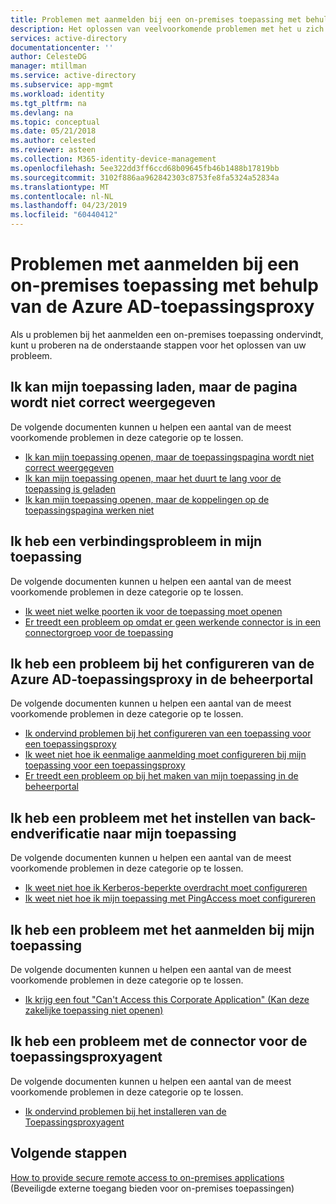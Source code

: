 ```yaml
---
title: Problemen met aanmelden bij een on-premises toepassing met behulp van de Azure AD-toepassingsproxy | Microsoft Docs
description: Het oplossen van veelvoorkomende problemen met het u zich niet aanmelden bij een on-premises toepassing geïntegreerd met Azure AD met behulp van de Azure AD-toepassingsproxy
services: active-directory
documentationcenter: ''
author: CelesteDG
manager: mtillman
ms.service: active-directory
ms.subservice: app-mgmt
ms.workload: identity
ms.tgt_pltfrm: na
ms.devlang: na
ms.topic: conceptual
ms.date: 05/21/2018
ms.author: celested
ms.reviewer: asteen
ms.collection: M365-identity-device-management
ms.openlocfilehash: 5ee322dd3ff6ccd68b09645fb46b1488b17819bb
ms.sourcegitcommit: 3102f886aa962842303c8753fe8fa5324a52834a
ms.translationtype: MT
ms.contentlocale: nl-NL
ms.lasthandoff: 04/23/2019
ms.locfileid: "60440412"
---
```

# <a name="problems-signing-in-to-an-on-premises-application-using-the-azure-ad-application-proxy"></a>Problemen met aanmelden bij een on-premises toepassing met behulp van de Azure AD-toepassingsproxy

Als u problemen bij het aanmelden een on-premises toepassing ondervindt, kunt u proberen na de onderstaande stappen voor het oplossen van uw probleem.

## <a name="i-can-load-my-application-but-something-on-the-page-looks-broken"></a>Ik kan mijn toepassing laden, maar de pagina wordt niet correct weergegeven

De volgende documenten kunnen u helpen een aantal van de meest voorkomende problemen in deze categorie op te lossen.

  * [Ik kan mijn toepassing openen, maar de toepassingspagina wordt niet correct weergegeven](application-proxy-page-appearance-broken-problem.md)
  * [Ik kan mijn toepassing openen, maar het duurt te lang voor de toepassing is geladen](application-proxy-page-load-speed-problem.md)
  * [Ik kan mijn toepassing openen, maar de koppelingen op de toepassingspagina werken niet](application-proxy-page-links-broken-problem.md)

## <a name="im-having-a-connectivity-problem-my-application"></a>Ik heb een verbindingsprobleem in mijn toepassing
  De volgende documenten kunnen u helpen een aantal van de meest voorkomende problemen in deze categorie op te lossen.
  * [Ik weet niet welke poorten ik voor de toepassing moet openen](application-proxy-connectivity-ports-how-to.md)
  * [Er treedt een probleem op omdat er geen werkende connector is in een connectorgroep voor de toepassing](application-proxy-connectivity-no-working-connector.md)

## <a name="im-having-a-problem-configuring-the-azure-ad-application-proxy-in-the-admin-portal"></a>Ik heb een probleem bij het configureren van de Azure AD-toepassingsproxy in de beheerportal
  De volgende documenten kunnen u helpen een aantal van de meest voorkomende problemen in deze categorie op te lossen.
  * [Ik ondervind problemen bij het configureren van een toepassing voor een toepassingsproxy](application-proxy-config-how-to.md)
  * [Ik weet niet hoe ik eenmalige aanmelding moet configureren bij mijn toepassing voor een toepassingsproxy](application-proxy-config-sso-how-to.md)
  * [Er treedt een probleem op bij het maken van mijn toepassing in de beheerportal](application-proxy-config-problem.md)

## <a name="im-having-a-problem-setting-up-back-end-authentication-to-my-application"></a>Ik heb een probleem met het instellen van back-endverificatie naar mijn toepassing
  De volgende documenten kunnen u helpen een aantal van de meest voorkomende problemen in deze categorie op te lossen.
  * [Ik weet niet hoe ik Kerberos-beperkte overdracht moet configureren](application-proxy-back-end-kerberos-constrained-delegation-how-to.md)
  * [Ik weet niet hoe ik mijn toepassing met PingAccess moet configureren](application-proxy-back-end-ping-access-how-to.md)

## <a name="im-having-a-problem-when-signing-in-to-my-application"></a>Ik heb een probleem met het aanmelden bij mijn toepassing
  De volgende documenten kunnen u helpen een aantal van de meest voorkomende problemen in deze categorie op te lossen.
  * [Ik krijg een fout "Can't Access this Corporate Application" (Kan deze zakelijke toepassing niet openen)](application-proxy-sign-in-bad-gateway-timeout-error.md)

## <a name="im-having-a-problem-with-the-application-proxy-agent-connector"></a>Ik heb een probleem met de connector voor de toepassingsproxyagent
  De volgende documenten kunnen u helpen een aantal van de meest voorkomende problemen in deze categorie op te lossen.
  * [Ik ondervind problemen bij het installeren van de Toepassingsproxyagent](application-proxy-connector-installation-problem.md)

## <a name="next-steps"></a>Volgende stappen
[How to provide secure remote access to on-premises applications](application-proxy.md) (Beveiligde externe toegang bieden voor on-premises toepassingen)
